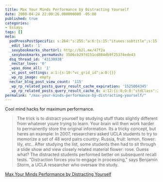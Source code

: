 ```yaml
---
title: Max Your Minds Performance by Distracting Yourself
date: 2008-04-24 22:00:26.000000000 -05:00
published: true
categories:
- Essays
tags: []
meta:
  podPressPostSpecific: s:264:"s:255:"a:6:{s:15:"itunes:subtitle";s:15:"##PostExcerpt##";s:14:"itunes:summary";s:15:"##PostExcerpt##";s:15:"itunes:keywords";s:17:"##WordPressCats##";s:13:"itunes:author";s:10:"##Global##";s:15:"itunes:explicit";s:7:"Default";s:12:"itunes:block";s:7:"Default";}";";
  _edit_last: '1'
  _sexybookmarks_shortUrl: http://b2l.me/47f2a
  _sexybookmarks_permaHash: 3506cb297d151cd884db9f25374ede43
  dsq_thread_id: '43130938'
  _nectar_love: '0'
  _wpas_done_all: '1'
  _vc_post_settings: a:1:{s:10:"vc_grid_id";a:0:{}}
  _wp_rp_image: empty
  nectar_blog_post_view_count: '115'
  _wp_rp_related_posts_query_result_cache_expiration: '1525004345'
  _wp_rp_related_posts_query_result_cache_6: a:12:{i:0;O:8:"stdClass":2:{s:7:"post_id";s:4:"1294";s:5:"score";s:18:"21.345901097843303";}i:1;O:8:"stdClass":2:{s:7:"post_id";s:4:"4438";s:5:"score";s:18:"11.782059702383707";}i:2;O:8:"stdClass":2:{s:7:"post_id";s:4:"4404";s:5:"score";s:18:"11.782059702383707";}i:3;O:8:"stdClass":2:{s:7:"post_id";s:3:"386";s:5:"score";s:18:"11.782059702383707";}i:4;O:8:"stdClass":2:{s:7:"post_id";s:4:"2864";s:5:"score";s:18:"10.971129486161791";}i:5;O:8:"stdClass":2:{s:7:"post_id";s:3:"607";s:5:"score";s:18:"10.971129486161791";}i:6;O:8:"stdClass":2:{s:7:"post_id";s:3:"357";s:5:"score";s:18:"10.971129486161791";}i:7;O:8:"stdClass":2:{s:7:"post_id";s:4:"6862";s:5:"score";s:18:"10.395765341263816";}i:8;O:8:"stdClass":2:{s:7:"post_id";s:4:"4964";s:5:"score";s:18:"10.395765341263816";}i:9;O:8:"stdClass":2:{s:7:"post_id";s:4:"1199";s:5:"score";s:18:"10.395765341263816";}i:10;O:8:"stdClass":2:{s:7:"post_id";s:3:"427";s:5:"score";s:18:"10.395765341263816";}i:11;O:8:"stdClass":2:{s:7:"post_id";s:3:"359";s:5:"score";s:18:"10.395765341263816";}}
permalink: "/max-your-minds-performance-by-distracting-yourself/"
---
```

Cool mind hacks for maximum performance.</p>
>The trick is to distract yourself by studying stuff thats slightly different from whatever youre trying to learn. Your brain will then work harder to permanently store the original information. Its a tricky concept, but heres an example: In 2007, researchers asked UCLA students to try to memorize a set of 48 word pairs country: Russia, fruit: lemon, flower: lily, etc.. After studying the list, some students then had to sit through a slide show and view closely related material flower: rose. Guess what? The distracted students performed better on subsequent recall tests. "Distraction forces you to engage in processing," says Benjamin Storm, a UCLA researcher who oversaw the study.

<a href="http://www.wired.com/medtech/health/magazine/16-05/gs_01distract" rel="nofollow">Max Your Minds Performance by Distracting Yourself</a></p></blockquote>
